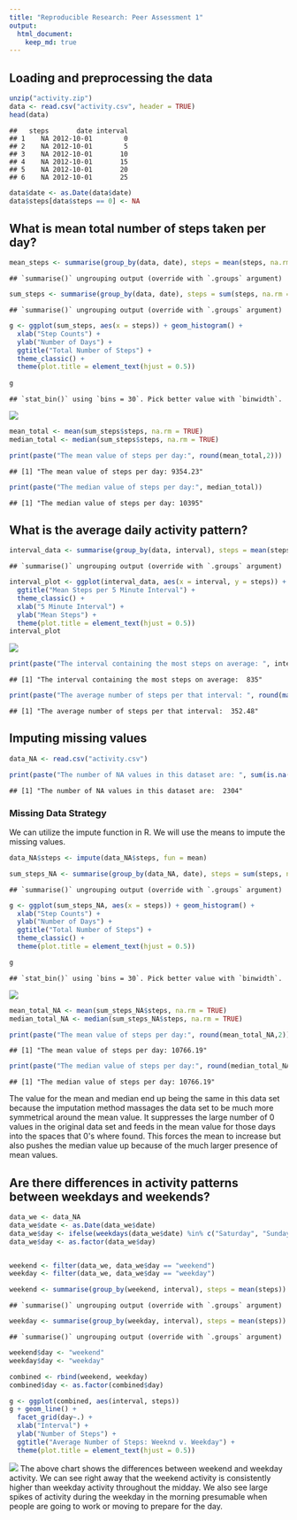 ```yaml
---
title: "Reproducible Research: Peer Assessment 1"
output: 
  html_document:
    keep_md: true
---
```





## Loading and preprocessing the data


```r
unzip("activity.zip")
data <- read.csv("activity.csv", header = TRUE)
head(data)
```

```
##   steps       date interval
## 1    NA 2012-10-01        0
## 2    NA 2012-10-01        5
## 3    NA 2012-10-01       10
## 4    NA 2012-10-01       15
## 5    NA 2012-10-01       20
## 6    NA 2012-10-01       25
```

```r
data$date <- as.Date(data$date)
data$steps[data$steps == 0] <- NA
```


## What is mean total number of steps taken per day?

```r
mean_steps <- summarise(group_by(data, date), steps = mean(steps, na.rm = TRUE))
```

```
## `summarise()` ungrouping output (override with `.groups` argument)
```

```r
sum_steps <- summarise(group_by(data, date), steps = sum(steps, na.rm = TRUE))
```

```
## `summarise()` ungrouping output (override with `.groups` argument)
```

```r
g <- ggplot(sum_steps, aes(x = steps)) + geom_histogram() +
  xlab("Step Counts") +
  ylab("Number of Days") +
  ggtitle("Total Number of Steps") +
  theme_classic() +
  theme(plot.title = element_text(hjust = 0.5))
  
g
```

```
## `stat_bin()` using `bins = 30`. Pick better value with `binwidth`.
```

![](PA1_template_files/figure-html/unnamed-chunk-3-1.png)<!-- -->

```r
mean_total <- mean(sum_steps$steps, na.rm = TRUE)
median_total <- median(sum_steps$steps, na.rm = TRUE)

print(paste("The mean value of steps per day:", round(mean_total,2)))
```

```
## [1] "The mean value of steps per day: 9354.23"
```

```r
print(paste("The median value of steps per day:", median_total))
```

```
## [1] "The median value of steps per day: 10395"
```



## What is the average daily activity pattern?

```r
interval_data <- summarise(group_by(data, interval), steps = mean(steps, na.rm = TRUE))
```

```
## `summarise()` ungrouping output (override with `.groups` argument)
```

```r
interval_plot <- ggplot(interval_data, aes(x = interval, y = steps)) + geom_line() +
  ggtitle("Mean Steps per 5 Minute Interval") +
  theme_classic() +
  xlab("5 Minute Interval") +
  ylab("Mean Steps") +
  theme(plot.title = element_text(hjust = 0.5))
interval_plot
```

![](PA1_template_files/figure-html/unnamed-chunk-5-1.png)<!-- -->

```r
print(paste("The interval containing the most steps on average: ", interval_data$interval[which.max(interval_data$steps)]))
```

```
## [1] "The interval containing the most steps on average:  835"
```

```r
print(paste("The average number of steps per that interval: ", round(max(interval_data$steps, na.rm = TRUE), 2)))
```

```
## [1] "The average number of steps per that interval:  352.48"
```



## Imputing missing values


```r
data_NA <- read.csv("activity.csv")

print(paste("The number of NA values in this dataset are: ", sum(is.na(data_NA$steps))))
```

```
## [1] "The number of NA values in this dataset are:  2304"
```
### Missing Data Strategy

We can utilize the impute function in R. We will use the means to impute the missing values.


```r
data_NA$steps <- impute(data_NA$steps, fun = mean)

sum_steps_NA <- summarise(group_by(data_NA, date), steps = sum(steps, na.rm = TRUE))
```

```
## `summarise()` ungrouping output (override with `.groups` argument)
```

```r
g <- ggplot(sum_steps_NA, aes(x = steps)) + geom_histogram() +
  xlab("Step Counts") +
  ylab("Number of Days") +
  ggtitle("Total Number of Steps") +
  theme_classic() +
  theme(plot.title = element_text(hjust = 0.5))

g
```

```
## `stat_bin()` using `bins = 30`. Pick better value with `binwidth`.
```

![](PA1_template_files/figure-html/unnamed-chunk-7-1.png)<!-- -->

```r
mean_total_NA <- mean(sum_steps_NA$steps, na.rm = TRUE)
median_total_NA <- median(sum_steps_NA$steps, na.rm = TRUE)

print(paste("The mean value of steps per day:", round(mean_total_NA,2)))
```

```
## [1] "The mean value of steps per day: 10766.19"
```

```r
print(paste("The median value of steps per day:", round(median_total_NA, 2)))
```

```
## [1] "The median value of steps per day: 10766.19"
```
The value for the mean and median end up being the same in this data set because the imputation method massages the data set to be much more symmetrical around the mean value. It suppresses the large number of 0 values in the original data set and feeds in the mean value for those days into the spaces that 0's where found. This forces the mean to increase but also pushes the median value up because of the much larger presence of mean values.

## Are there differences in activity patterns between weekdays and weekends?



```r
data_we <- data_NA
data_we$date <- as.Date(data_we$date)
data_we$day <- ifelse(weekdays(data_we$date) %in% c("Saturday", "Sunday"), "weekend", "weekday")
data_we$day <- as.factor(data_we$day)


weekend <- filter(data_we, data_we$day == "weekend")
weekday <- filter(data_we, data_we$day == "weekday")

weekend <- summarise(group_by(weekend, interval), steps = mean(steps))
```

```
## `summarise()` ungrouping output (override with `.groups` argument)
```

```r
weekday <- summarise(group_by(weekday, interval), steps = mean(steps))
```

```
## `summarise()` ungrouping output (override with `.groups` argument)
```

```r
weekend$day <- "weekend"
weekday$day <- "weekday"

combined <- rbind(weekend, weekday)
combined$day <- as.factor(combined$day)

g <- ggplot(combined, aes(interval, steps))
g + geom_line() +
  facet_grid(day~.) +
  xlab("Interval") +
  ylab("Number of Steps") +
  ggtitle("Average Number of Steps: Weeknd v. Weekday") +
  theme(plot.title = element_text(hjust = 0.5))
```

![](PA1_template_files/figure-html/unnamed-chunk-8-1.png)<!-- -->
The above chart shows the differences between weekend and weekday activity. We can see right away that the weekend activity is consistently higher than weekday activity throughout the midday. We also see large spikes of activity during the weekday in the morning presumable when people are going to work or moving to prepare for the day. 








